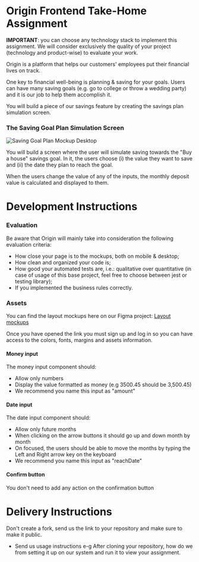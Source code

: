 # Origin Frontend Take-Home Assignment

**IMPORTANT**: you can choose any technology stack to implement this assignment. We will consider exclusively the quality of your project (technology and product-wise) to evaluate your work.

Origin is a platform that helps our customers' employees put their financial lives on track.

One key to financial well-being is planning & saving for your goals. Users can have many saving goals (e.g. go to college or throw a wedding party) and it is our job to help them accomplish it.

You will build a piece of our savings feature by creating the savings plan simulation screen.

### The Saving Goal Plan Simulation Screen

![Saving Goal Plan Mockup Desktop](https://github.com/OriginFinancial/frontend-take-home-assignment/blob/master/mockups/saving-goal-plan-desk.png)

You will build a screen where the user will simulate saving towards the "Buy a house" savings goal.
In it, the users choose (i) the value they want to save and (ii) the date they plan to reach the goal.

When the users change the value of any of the inputs, the monthly deposit value is calculated and displayed to them.

# Development Instructions

### Evaluation
Be aware that Origin will mainly take into consideration the following evaluation criteria:
* How close your page is to the mockups, both on mobile & desktop;
* How clean and organized your code is;
* How good your automated tests are, i.e.: qualitative over quantitative (in case of usage of this base project, feel free to choose between jest or testing library);
* If you implemented the business rules correctly.

### Assets
You can find the layout mockups here on our Figma project:
[Layout mockups](https://www.figma.com/design/OvYsNWJ9kondr53nGgnQSO/Take-Home-Assignment-v2?node-id=0-1&t=7btYIgX2OJiHuv5R-1)

Once you have opened the link you must sign up and log in so you can have access to the colors, fonts, margins and assets information.

#### Money input

The money input component should:

- Allow only numbers
- Display the value formatted as money (e.g 3500.45 should be 3,500.45)
- We recommend you name this input as "amount"

#### Date input

The date input component should:

- Allow only future months
- When clicking on the arrow buttons it should go up and down month by month
- On focused, the users should be able to move the months by typing the Left and Right arrow key on the keyboard
- We recommend you name this input as "reachDate"

#### Confirm button

You don't need to add any action on the confirmation button

# Delivery Instructions

Don't create a fork, send us the link to your repository and make sure to make it public.

- Send us usage instructions e-g After cloning your repository, how do we from setting it up on our system and run it to view your assignment.
